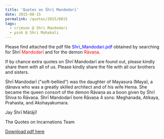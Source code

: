 ```yaml
---
title: 'Quotes on Śhrī Mandodarī'
date: 2015-08-15
permalink: /quotes/2015/0815
tags:
  - crimson @ Shri Mandodari
  - pink @ Shri Mahakali
---
```


Please find attached the pdf file <font color="blue">Shri_Mandodari.pdf</font> obtained by searching for Śhrī <font color="red">Mandodarī</font> and for the demon <font color="red">Rāvaṇa</font>.   

If by chance extra quotes on Śhrī Mandodarī are found out, please kindly share them with all of us. Please kindly share the file with all our brothers and sisters.

Śhrī Mandodarī ("soft-bellied") was the daughter of Mayasura (Maya), a dānava who was a greatly skilled architect and of his wife Hema. She became the queen consort of the demon Rāvaṇa as a boon given by Śhrī Śhiva to Rāvaṇa.  Śhrī Mandodarī bore Rāvaṇa 4 sons: Meghanada, Atikaya, Prahasta, and Akshayakumara.

Jay Śhrī Mātājī!  

The Quotes on Incarnations Team  

[Download pdf here](http://seven-teams.github.io/files/Shri_Mandodari.pdf)